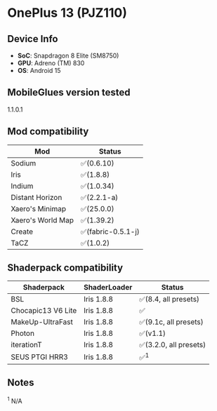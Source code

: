 <!-- markdownlint-disable MD033 -->

# OnePlus 13 (PJZ110)

## Device Info

- **SoC**: Snapdragon 8 Elite (SM8750)
- **GPU**: Adreno (TM) 830
- **OS**: Android 15

## MobileGlues version tested

1.1.0.1

## Mod compatibility

| **Mod**           | **Status**         |
| ----------------- | ------------------ |
| Sodium            | ✅(0.6.10)         |
| Iris              | ✅(1.8.8)          |
| Indium            | ✅(1.0.34)         |
| Distant Horizon   | ✅(2.2.1-a)        |
| Xaero's Minimap   | ✅(25.0.0)         |
| Xaero's World Map | ✅(1.39.2)         |
| Create            | ✅(fabric-0.5.1-j) |
| TaCZ              | ✅(1.0.2)          |

## Shaderpack compatibility

| **Shaderpack**     | **ShaderLoader** | **Status**             |
| ------------------ | ---------------- | ---------------------- |
| BSL                | Iris 1.8.8       | ✅(8.4, all presets)   |
| Chocapic13 V6 Lite | Iris 1.8.8       | ✅                     |
| MakeUp-UltraFast   | Iris 1.8.8       | ✅(9.1c, all presets)  |
| Photon             | Iris 1.8.8       | ✅(v1.1)               |
| iterationT         | Iris 1.8.8       | ✅(3.2.0, all presets) |
| SEUS PTGI HRR3     | Iris 1.8.8       | ✅<sup>1</sup>         |

## Notes

<sup>1</sup> N/A
